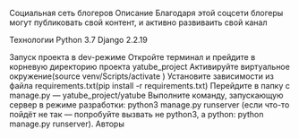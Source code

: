 Социальная сеть блогеров
Описание
Благодаря этой соцсети блогеры могут публиковать свой контент, и активно развиваить свой канал

Технологии
Python 3.7 Django 2.2.19

Запуск проекта в dev-режиме
Откройте терминал и прейдите в корневую директорию проекта yatube_project
Активируйте виртуальное окружение(source venv/Scripts/activate )
Установите зависимости из файла requirements.txt(pip install -r requirements.txt)
Перейдите в папку с manage.py — yatube_project/yatube
Выполните команду, запускающую сервер в режиме разработки: python3 manage.py runserver (если что-то пойдёт не так — попробуйте вызвать не python3, а python: python manage.py runserver).
Авторы